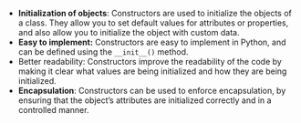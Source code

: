 - **Initialization of objects**: Constructors are used to initialize the objects of a class. They allow you to set default values for attributes or properties, and also allow you to initialize the object with custom data.
- **Easy to implement:** Constructors are easy to implement in Python, and can be defined using the `__init__()` method.
- Better readability: Constructors improve the readability of the code by making it clear what values are being initialized and how they are being initialized.
- **Encapsulation**: Constructors can be used to enforce encapsulation, by ensuring that the object’s attributes are initialized correctly and in a controlled manner.